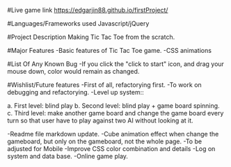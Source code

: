 
#Live game link
https://edgarjin88.github.io/firstProject/


#Languages/Frameworks used
Javascript/jQuery


#Project Description
Making Tic Tac Toe from the scratch. 

#Major Features
-Basic features of Tic Tac Toe game. 
-CSS animations

#List Of Any Known Bug
-If you click the "click to start" icon, and drag your mouse down, color would remain as changed. 

#Wishlist/Future features
-First of all, refactorying first. 
-To work on debugging and refactorying.
-Level up system::

 a. First level: blind play
 b. Second level: blind play + game board spinning. 
 c. Third level: make another game board and change the game board every turn so that user have to play against two AI without looking at it. 

-Readme file markdown update. 
-Cube animation effect when change the gameboard, but only on the gameboard, not the whole page. 
-To be adjusted for Mobile
-Improve CSS color combination and details
-Log on system and data base. 
-Online game play. 

